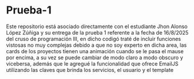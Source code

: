# Prueba-1
Este repositorio está asociado directamente con el estudiante Jhon Alonso López Zúñiga y su entrega de la prueba 1 referente a la fecha de 16/8/2025 del cruso de programación III, en dicho codigó traté de incluir funciones vistosas no muy complejas debido a que no soy experto en dicha area, las cards de los proyectos tienen una animación cuando se le pasa el mause por encima, a su vez se puede cambiar de modo claro a modo obscuro y vicebersa, además que le agregué la funcionalidad que ofrece EmailJS utilizando las claves que brinda los servicios, el usuario y el template
